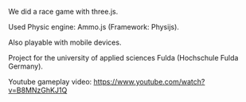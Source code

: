 We did a race game with three.js.

Used Physic engine: Ammo.js (Framework: Physijs).

Also playable with mobile devices.

Project for the university of applied sciences Fulda (Hochschule Fulda Germany).

Youtube gameplay video: https://www.youtube.com/watch?v=B8MNzGhKJ1Q